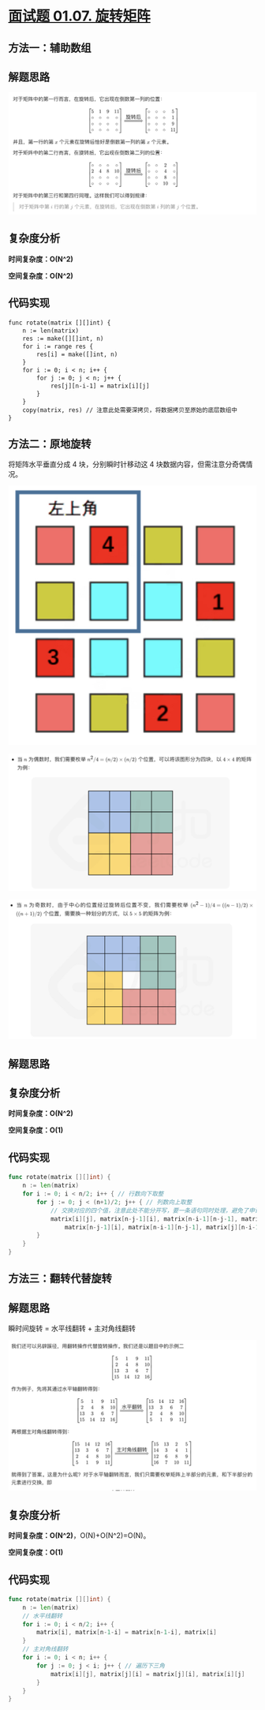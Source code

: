 # [面试题 01.07. 旋转矩阵](https://leetcode-cn.com/problems/rotate-matrix-lcci/)

## 方法一：辅助数组

## 解题思路

![DDC06929-C186-4FDB-A384-384B5B4EE3EA](images/DDC06929-C186-4FDB-A384-384B5B4EE3EA.png)

## 复杂度分析

**时间复杂度：O(N^2)**

**空间复杂度：O(N^2)** 

## 代码实现

```golang
func rotate(matrix [][]int) {
	n := len(matrix)
	res := make([][]int, n)
	for i := range res {
		res[i] = make([]int, n)
	}
	for i := 0; i < n; i++ {
		for j := 0; j < n; j++ {
			res[j][n-i-1] = matrix[i][j]
		}
	}
	copy(matrix, res) // 注意此处需要深拷贝，将数据拷贝至原始的底层数组中
}
```

## 方法二：原地旋转

将矩阵水平垂直分成 4 块，分别瞬时针移动这 4 块数据内容，但需注意分奇偶情况。

![6D905C00-F42B-4BB7-8055-46730A385968](images/6D905C00-F42B-4BB7-8055-46730A385968.png)

![41468BBF-9996-4E55-90D2-78A18B51E976](images/41468BBF-9996-4E55-90D2-78A18B51E976.png)

![3304D2F6-DEC8-4762-BE51-90437BA4CF47](images/3304D2F6-DEC8-4762-BE51-90437BA4CF47.png)

## 解题思路

## 复杂度分析

**时间复杂度：O(N^2)**

**空间复杂度：O(1)** 

## 代码实现

```go
func rotate(matrix [][]int) {
	n := len(matrix)
	for i := 0; i < n/2; i++ { // 行数向下取整
		for j := 0; j < (n+1)/2; j++ { // 列数向上取整
			// 交换对应的四个值，注意此处不能分开写，要一条语句同时处理，避免了申请变量记录
			matrix[i][j], matrix[n-j-1][i], matrix[n-i-1][n-j-1], matrix[j][n-i-1] =
				matrix[n-j-1][i], matrix[n-i-1][n-j-1], matrix[j][n-i-1], matrix[i][j]
		}
	}
}
```

## 方法三：翻转代替旋转

## 解题思路

瞬时间旋转 = 水平线翻转 + 主对角线翻转

![1DE67C03-F5CA-4505-B722-9323F80EEC6D](images/1DE67C03-F5CA-4505-B722-9323F80EEC6D.png)

## 复杂度分析

**时间复杂度：O(N^2)**，O(N)+O(N^2)=O(N)。

**空间复杂度：O(1)** 

## 代码实现

```go
func rotate(matrix [][]int) {
	n := len(matrix)
	// 水平线翻转
	for i := 0; i < n/2; i++ {
		matrix[i], matrix[n-1-i] = matrix[n-1-i], matrix[i]
	}
	// 主对角线翻转
	for i := 0; i < n; i++ {
		for j := 0; j < i; j++ { // 遍历下三角
			matrix[i][j], matrix[j][i] = matrix[j][i], matrix[i][j]
		}
	}
}
```

